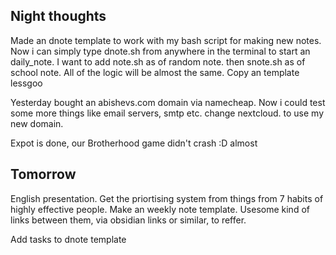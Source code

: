 ## Night thoughts
Made an dnote template to work with my bash script for making new notes.
Now i can simply type dnote.sh from anywhere in the terminal to start an daily_note.
I want to add note.sh as of random note. then snote.sh as of school note. All of the logic will be almost the same. Copy an template lessgoo

Yesterday bought an abishevs.com domain via namecheap. Now i could test some more things like email servers, smtp etc. change nextcloud. to use my new domain.

Expot is done, our Brotherhood game didn't crash :D almost

## Tomorrow
English presentation.
Get the priortising system from things from 7 habits of highly effective people. Make an weekly note template. Usesome kind of links between them, via obsidian links or similar, to reffer.

Add tasks to dnote template



